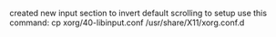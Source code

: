 created new input section to invert default scrolling
to setup use this command:
    cp xorg/40-libinput.conf /usr/share/X11/xorg.conf.d